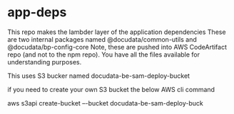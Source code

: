# app-deps
This repo makes the lambder layer of the application dependencies 
These are two internal packages named @docudata/common-utils and @docudata/bp-config-core
Note, these are pushed into AWS CodeArtifact repo (and not to the npm repo).
You have all the files available for understanding purposes.

This uses S3 bucker named docudata-be-sam-deploy-bucket

if you need to create your own S3 bucket the below AWS cli command

aws s3api create-bucket –-bucket docudata-be-sam-deploy-buck